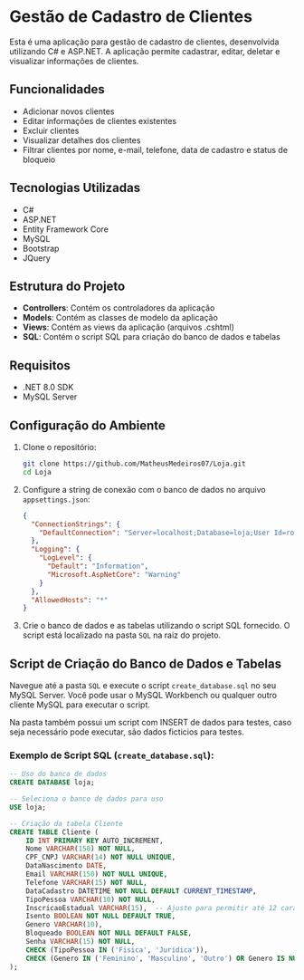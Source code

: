# Gestão de Cadastro de Clientes

Esta é uma aplicação para gestão de cadastro de clientes, desenvolvida utilizando C# e ASP.NET. A aplicação permite cadastrar, editar, deletar e visualizar informações de clientes.

## Funcionalidades

- Adicionar novos clientes
- Editar informações de clientes existentes
- Excluir clientes
- Visualizar detalhes dos clientes
- Filtrar clientes por nome, e-mail, telefone, data de cadastro e status de bloqueio

## Tecnologias Utilizadas

- C#
- ASP.NET
- Entity Framework Core
- MySQL
- Bootstrap
- JQuery

## Estrutura do Projeto

- **Controllers**: Contém os controladores da aplicação
- **Models**: Contém as classes de modelo da aplicação
- **Views**: Contém as views da aplicação (arquivos .cshtml)
- **SQL**: Contém o script SQL para criação do banco de dados e tabelas

## Requisitos

- .NET 8.0 SDK 
- MySQL Server

## Configuração do Ambiente

1. Clone o repositório:
    ```bash
    git clone https://github.com/MatheusMedeiros07/Loja.git
    cd Loja
    ```

2. Configure a string de conexão com o banco de dados no arquivo `appsettings.json`:
    ```json
    {
      "ConnectionStrings": {
        "DefaultConnection": "Server=localhost;Database=loja;User Id=root;Password=sua-senha;"
      },
      "Logging": {
        "LogLevel": {
          "Default": "Information",
          "Microsoft.AspNetCore": "Warning"
        }
      },
      "AllowedHosts": "*"
    }
    ```

3. Crie o banco de dados e as tabelas utilizando o script SQL fornecido. O script está localizado na pasta `SQL` na raiz do projeto.

## Script de Criação do Banco de Dados e Tabelas

Navegue até a pasta `SQL` e execute o script `create_database.sql` no seu MySQL Server. Você pode usar o MySQL Workbench ou qualquer outro cliente MySQL para executar o script.

Na pasta também possui um script com INSERT de dados para testes, caso seja necessário pode executar, são dados ficticios para testes.

### Exemplo de Script SQL (`create_database.sql`):

```sql
-- Uso do banco de dados
CREATE DATABASE loja;

-- Seleciona o banco de dados para uso
USE loja;

-- Criação da tabela Cliente
CREATE TABLE Cliente (
    ID INT PRIMARY KEY AUTO_INCREMENT,
    Nome VARCHAR(150) NOT NULL,
    CPF_CNPJ VARCHAR(14) NOT NULL UNIQUE,
    DataNascimento DATE,
    Email VARCHAR(150) NOT NULL UNIQUE,
    Telefone VARCHAR(15) NOT NULL,
    DataCadastro DATETIME NOT NULL DEFAULT CURRENT_TIMESTAMP,
    TipoPessoa VARCHAR(10) NOT NULL,
    InscricaoEstadual VARCHAR(15),  -- Ajuste para permitir até 12 caracteres
    Isento BOOLEAN NOT NULL DEFAULT TRUE,
    Genero VARCHAR(10),
    Bloqueado BOOLEAN NOT NULL DEFAULT FALSE,
    Senha VARCHAR(15) NOT NULL,
    CHECK (TipoPessoa IN ('Fisica', 'Juridica')),
    CHECK (Genero IN ('Feminino', 'Masculino', 'Outro') OR Genero IS NULL)
);


